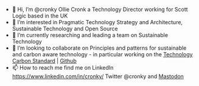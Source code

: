 - 👋 Hi, I’m @cronky Ollie Cronk a Technology Director working for Scott Logic based in the UK
- 👀 I’m interested in Pragmatic Technology Strategy and Architecture, Sustainable Technology and Open Source
- 🌱 I’m currently researching and leading a team on Sustainable Technology
- 💞️ I’m looking to collaborate on Principles and patterns for sustainable and carbon aware technology - in particular working on the [Technology Carbon Standard](https://www.techcarbonstandard.org) | [Github](https://github.com/ScottLogic/Technology-Carbon-Standard)
- 📫 How to reach me find me on LinkedIn https://www.linkedin.com/in/cronky/ Twitter @cronky and 
<a rel="me" href="https://infosec.exchange/@cronky">Mastodon</a>
<!---
cronky/cronky is a ✨ special ✨ repository because its `README.md` (this file) appears on your GitHub profile.
You can click the Preview link to take a look at your changes.
--->
